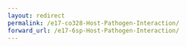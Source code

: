```yaml
---
layout: redirect
permalink: /e17-co328-Host-Pathogen-Interaction/
forward_url: /e17-6sp-Host-Pathogen-Interaction/
---
```

